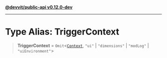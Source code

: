 [**@devvit/public-api v0.12.0-dev**](../README.md)

---

# Type Alias: TriggerContext

> **TriggerContext** = `Omit`\<[`Context`](../@devvit/namespaces/Devvit/type-aliases/Context.md), `"ui"` \| `"dimensions"` \| `"modLog"` \| `"uiEnvironment"`\>
